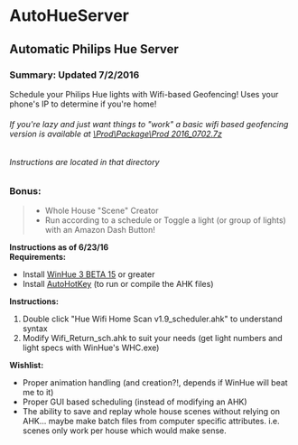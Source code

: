 AutoHueServer
=============
## Automatic Philips Hue Server


### Summary: Updated 7/2/2016
Schedule your Philips Hue lights with Wifi-based Geofencing! Uses your phone's IP to determine if you're home!  

###### If you're lazy and just want things to "work" a basic wifi based geofencing version is available at [\Prod\Package\Prod 2016_0702.7z](https://github.com/fiveseven808/AutoHueServer/raw/master/Prod/Package/Prod%202016_0702.7z)  
###### Instructions are located in that directory 

### Bonus:

>  * Whole House "Scene" Creator  
>  * Run according to a schedule or Toggle a light (or group of lights) with an Amazon Dash Button!  


**Instructions as of 6/23/16**  
**Requirements:**

  * Install [WinHue 3 BETA 15](https://github.com/Hyrules/WinHue3) or greater
  * Install [AutoHotKey](https://autohotkey.com/download/) (to run or compile the AHK files)
	
**Instructions:**

  1. Double click "Hue Wifi Home Scan v1.9_scheduler.ahk" to understand syntax
  2. Modify Wifi\_Return_sch.ahk to suit your needs (get light numbers and light specs with WinHue's WHC.exe)
		
		  	 
**Wishlist:**

  * Proper animation handling (and creation?!, depends if WinHue will beat me to it) 
  * Proper GUI based scheduling (instead of modifying an AHK)
  * The ability to save and replay whole house scenes without relying on AHK... maybe make batch files from computer specific attributes. i.e. scenes only work per house which would make sense. 
	